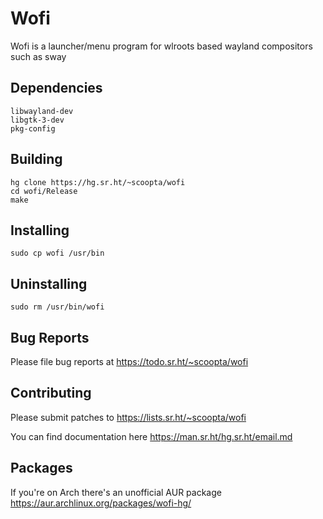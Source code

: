 # Wofi
Wofi is a launcher/menu program for wlroots based wayland compositors such as sway
## Dependencies
	libwayland-dev
	libgtk-3-dev
	pkg-config
## Building
	hg clone https://hg.sr.ht/~scoopta/wofi
	cd wofi/Release
	make
## Installing
	sudo cp wofi /usr/bin
## Uninstalling
	sudo rm /usr/bin/wofi
## Bug Reports
Please file bug reports at https://todo.sr.ht/~scoopta/wofi
## Contributing
Please submit patches to https://lists.sr.ht/~scoopta/wofi

You can find documentation here https://man.sr.ht/hg.sr.ht/email.md
## Packages
If you're on Arch there's an unofficial AUR package https://aur.archlinux.org/packages/wofi-hg/

